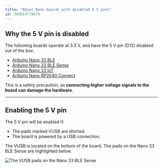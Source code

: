 ```yaml
---
title: "About Nano boards with disabled 5 V pins"
id: 360014779679
---
```


## Why the 5 V pin is disabled

The following boards operate at 3.3 V, and have the 5 V pin (D12) disabled out of the box:

- [Arduino Nano 33 BLE](https://store.arduino.cc/products/arduino-nano-33-ble)
- [Arduino Nano 33 BLE Sense](https://store.arduino.cc/products/arduino-nano-33-ble-sense)
- [Arduino Nano 33 IoT](https://store.arduino.cc/products/arduino-nano-33-iot)
- [Arduino Nano RP2040 Connect](https://store.arduino.cc/products/arduino-nano-rp2040-connect)

This is a safety precaution, as **connecting higher voltage signals to the board can damage the hardware**.

---

## Enabling the 5 V pin

The 5 V pin will be enabled if:

- The pads marked VUSB are shorted.
- The board is powered by a USB connection.

The VUSB is located on the bottom of the board. The pads on the Nano 33 BLE Sense are highlighted below.

![The VUSB pads on the Nano 33 BLE Sense](img/nano33blesense-VUSB.png)
